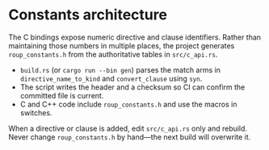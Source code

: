 # Constants architecture

The C bindings expose numeric directive and clause identifiers. Rather than
maintaining those numbers in multiple places, the project generates
`roup_constants.h` from the authoritative tables in `src/c_api.rs`.

- `build.rs` (or `cargo run --bin gen`) parses the match arms in
  `directive_name_to_kind` and `convert_clause` using `syn`.
- The script writes the header and a checksum so CI can confirm the committed
  file is current.
- C and C++ code include `roup_constants.h` and use the macros in switches.

When a directive or clause is added, edit `src/c_api.rs` only and rebuild. Never
change `roup_constants.h` by hand—the next build will overwrite it.

